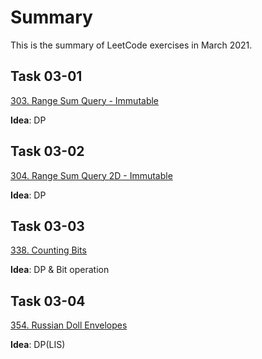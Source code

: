 # Summary

This is the summary of LeetCode exercises in March 2021.

## Task 03-01

[303. Range Sum Query - Immutable](https://leetcode-cn.com/problems/range-sum-query-immutable/)

**Idea**: DP

## Task 03-02

[304. Range Sum Query 2D - Immutable](https://leetcode-cn.com/problems/range-sum-query-2d-immutable/)

**Idea**: DP

## Task 03-03

[338. Counting Bits](https://leetcode-cn.com/problems/counting-bits/)

**Idea**: DP & Bit operation

## Task 03-04

[354. Russian Doll Envelopes](https://leetcode-cn.com/problems/russian-doll-envelopes/)

**Idea**: DP(LIS)
